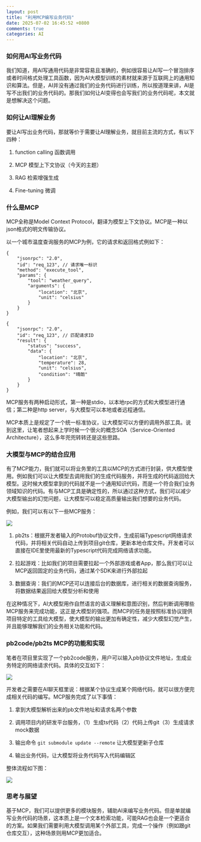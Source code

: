```yaml
---
layout: post
title: "利用MCP编写业务代码"
date: 2025-07-02 16:45:52 +0800
comments: true
categories: AI
---
```


### 如何用AI写业务代码

我们知道，用AI写通用代码是非常容易且准确的，例如很容易让AI写一个冒泡排序或者时间格式处理工具函数，因为AI大模型训练的素材就来源于互联网上的通用知识和算法。但是，AI并没有通过我们的业务代码进行训练，所以按道理来讲，AI是写不出我们的业务代码的。那我们如何让AI变得也会写我们的业务代码呢，本文就是想解决这个问题。

### 如何让AI理解业务

要让AI写出业务代码，那就等价于需要让AI理解业务，就目前主流的方式，有以下四种：

1. function calling 函数调用

2. MCP 模型上下文协议（今天的主题）

3. RAG 检索增强生成

4. Fine-tuning 微调

### 什么是MCP

MCP全称是Model Context Protocol，翻译为模型上下文协议。MCP是一种以json格式的明文传输协议。

以一个城市温度查询服务的MCP为例，它的请求和返回格式例如下：

```
{
    "jsonrpc": "2.0",
    "id": "req_123", // 请求唯一标识
    "method": "execute_tool",
    "params": {
        "tool": "weather_query",
        "arguments": {
            "location": "北京",
            "unit": "celsius"
        }
    }
}
```

```
{
    "jsonrpc": "2.0",
    "id": "req_123", // 匹配请求ID
    "result": {
        "status": "success",
        "data": {
            "location": "北京",
            "temperature": 28,
            "unit": "celsius",
            "condition": "晴朗"
        }
    }
}
```

MCP服务有两种启动形式，第一种是stdio，以本地rpc的方式和大模型进行通信；第二种是http server，与大模型可以本地或者远程通信。

MCP本质上是规定了一个统一标准协议，让大模型可以方便的调用外部工具。说到这里，让笔者想起来上学时候一个很火的概念SOA（Service-Oriented Architecture），这么多年兜兜转转还是这些思路。

### 大模型与MCP的结合应用

有了MCP能力，我们就可以将业务里的工具以MCP的方式进行封装，供大模型使用。例如我们可以让大模型去调用我们的生成代码服务，并将生成的代码返回给大模型。这时候大模型拿到的代码就不是一个通用知识代码，而是一个符合我们业务领域知识的代码。有与MCP工具是确定性的，所以通过这种方式，我们可以减少大模型输出的幻觉问题，让大模型可以稳定高质量输出我们想要的业务代码。

例如，我们可以有以下一些MCP服务：

![](https://markdown-1254230183.cos.ap-guangzhou.myqcloud.com/202507021818865.png)

1. pb2ts：根据开发者输入的Protobuf协议文件，生成前端Typescript网络请求代码，并将相关代码自动上传到项目git仓库，更新本地仓库文件。开发者可以直接在IDE里使用最新的Typescript代码完成网络请求功能。

2. 拉起游戏：比如我们的项目需要拉起一个外部游戏或者App，那么我们可以让MCP返回固定的业务代码，通过某个SDK来进行外部拉起

3. 数据查询：我们的MCP还可以连接后台的数据库，进行相关的数据查询服务，将数据结果返回给大模型分析和使用

在这种情况下，AI大模型用作自然语言的语义理解和意图识别，然后判断调用哪些MCP服务来完成功能，这正是大模型的强项。而MCP的任务是按照标准协议提供项目特定的工具给大模型，使大模型的输出更加有确定性，减少大模型幻觉产生，并且能够理解我们的业务相关功能和代码。

### pb2code/pb2ts MCP的功能和实现

笔者在项目里实现了一个pb2code服务，用户可以输入pb协议文件地址，生成业务特定的网络请求代码。具体的交互如下：

![](https://markdown-1254230183.cos.ap-guangzhou.myqcloud.com/202507021829600.png)

开发者之需要在AI聊天框里说：根据某个协议生成某个网络代码，就可以很方便完成相关代码的编写。MCP服务完成了以下事情：

1. 拿到大模型解析出来的pb文件地址和请求名两个参数

2. 调用项目内的研发平台服务，（1）生成ts代码（2）代码上传git（3）生成请求mock数据

3. 输出命令 `git submodule update --remote` 让大模型更新子仓库

4. 输出业务代码，让大模型将业务代码写入代码编辑区

整体流程如下图：

![](https://markdown-1254230183.cos.ap-guangzhou.myqcloud.com/202507021834287.png)

### 思考与展望

基于MCP，我们可以提供更多的模块服务，辅助AI来编写业务代码。但是单就编写业务代码的场景，这本质上是一个文本检索功能，可能RAG也会是一个更适合的方案。如果我们需要利用大模型调用某个外部工具，完成一个操作（例如跟git仓库交互），这种场景则用MCP更加适合。


